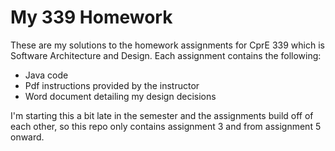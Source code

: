# My 339 Homework
These are my solutions to the homework assignments for CprE 339 which is Software Architecture and Design.
Each assignment contains the following:
  - Java code
  - Pdf instructions provided by the instructor
  - Word document detailing my design decisions

I'm starting this a bit late in the semester and the assignments build off of each other, so this repo only contains assignment 3 and from assignment 5 onward.
